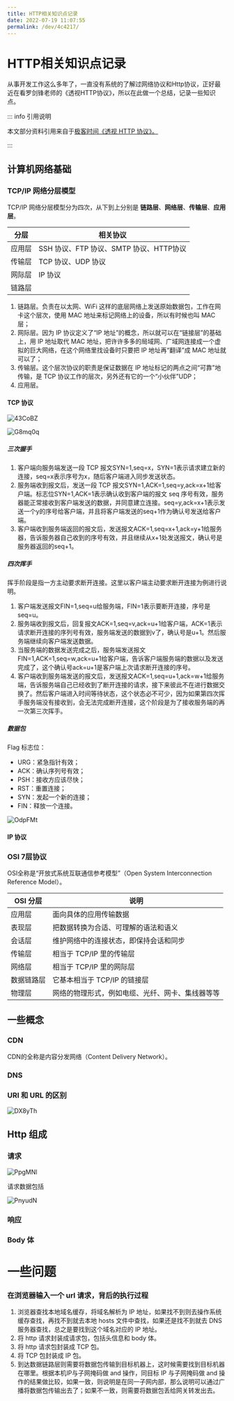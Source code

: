 ```yaml
---
title: HTTP相关知识点记录
date: 2022-07-19 11:07:55
permalink: /dev/4c4217/
---
```

# HTTP相关知识点记录

从事开发工作这么多年了，一直没有系统的了解过网络协议和Http协议，正好最近在看罗剑锋老师的《透视HTTP协议》，所以在此做一个总结，记录一些知识点。

::: info 引用说明

本文部分资料引用来自于[极客时间《透视 HTTP 协议》。](https://time.geekbang.org/column/intro/100029001?tab=catalog)

:::

## 计算机网络基础

### TCP/IP 网络分层模型

TCP/IP 网络分层模型分为四次，从下到上分别是 **链路层**、**网络层**、**传输层**、**应用层**。

| 分层   | 相关协议                                |
| ------ | --------------------------------------- |
| 应用层 | SSH 协议、FTP 协议、SMTP 协议、HTTP协议 |
| 传输层 | TCP 协议、UDP 协议                      |
| 网际层 | IP 协议                                 |
| 链路层 |                                         |

1. 链路层。负责在以太网、WiFi 这样的底层网络上发送原始数据包，工作在网卡这个层次，使用 MAC 地址来标记网络上的设备，所以有时候也叫 MAC 层；
2. 网际层。因为 IP 协议定义了“IP 地址”的概念，所以就可以在“链接层”的基础上，用 IP 地址取代 MAC 地址，把许许多多的局域网、广域网连接成一个虚拟的巨大网络，在这个网络里找设备时只要把 IP 地址再“翻译”成 MAC 地址就可以了；
3. 传输层。这个层次协议的职责是保证数据在 IP 地址标记的两点之间“可靠”地传输，是 TCP 协议工作的层次，另外还有它的一个“小伙伴”UDP；
4. 应用层。

#### TCP 协议

![43CoBZ](https://qiqiang.oss-cn-hangzhou.aliyuncs.com/muan/43CoBZ.jpg)

![G8mq0q](https://qiqiang.oss-cn-hangzhou.aliyuncs.com/muan/G8mq0q.jpg)

##### 三次握手

1. 客户端向服务端发送一段 TCP 报文SYN=1,seq=x，SYN=1表示请求建立新的连接，seq=x表示序号为x，随后客户端进入同步发送状态。
2. 服务端收到报文后，发送一段 TCP 报文SYN=1,ACK=1,seq=y,ack=x+1给客户端。标志位SYN=1,ACK=1表示确认收到客户端的报文 seq 序号有效，服务器能正常接收到客户端发送的数据，并同意建立连接。seq=y,ack=x+1表示发送一个y的序号给客户端，并且将客户端发送的seq+1作为确认号发送给客户端。
3. 客户端收到服务端返回的报文后，发送报文ACK=1,seq=x+1,ack=y+1给服务器，告诉服务器自己收到的序号有效，并且继续从x+1处发送报文，确认号是服务器返回的seq+1。

##### 四次挥手

挥手阶段是指一方主动要求断开连接。这里以客户端主动要求断开连接为例进行说明。

1. 客户端发送报文FIN=1,seq=u给服务端，FIN=1表示要断开连接，序号是seq=u。
2. 服务端收到报文后，回复报文ACK=1,seq=v,ack=u+1给客户端，ACK=1表示请求断开连接的序列号有效，服务端发送的数据到v了，确认号是u+1。然后服务端继续向客户端发送数据。
3. 当服务端的数据发送完成之后，服务端发送报文FIN=1,ACK=1,seq=w,ack=u+1给客户端，告诉客户端服务端的数据以及发送完成了，这个确认号ack=u+1是客户端上次请求断开连接的序号。
4. 客户端收到服务端发送的报文后，发送报文ACK=1,seq=u+1,ack=w+1给服务端，告诉服务端自己已经收到了断开连接的请求，接下来彼此不在进行数据交换了。然后客户端进入时间等待状态，这个状态必不可少，因为如果第四次挥手服务端没有接收到，会无法完成断开连接，这个阶段是为了接收服务端的再一次第三次挥手。

##### 数据包

Flag 标志位：

* URG：紧急指针有效；
* ACK：确认序列号有效；
* PSH：接收方应该尽快；
* RST：重置连接；
* SYN：发起一个新的连接；
* FIN：释放一个连接。

![OdpFMt](https://qiqiang.oss-cn-hangzhou.aliyuncs.com/muan/OdpFMt.jpg)

#### IP 协议



### OSI 7层协议

OSI全称是“开放式系统互联通信参考模型”（Open System Interconnection Reference Model）。

| OSI 分层   | 说明                                             |
| ---------- | ------------------------------------------------ |
| 应用层     | 面向具体的应用传输数据                           |
| 表现层     | 把数据转换为合适、可理解的语法和语义             |
| 会话层     | 维护网络中的连接状态，即保持会话和同步           |
| 传输层     | 相当于 TCP/IP 里的传输层                         |
| 网络层     | 相当于 TCP/IP 里的网际层                         |
| 数据链路层 | 它基本相当于 TCP/IP 的链接层                     |
| 物理层     | 网络的物理形式，例如电缆、光纤、网卡、集线器等等 |



## 一些概念

### CDN

CDN的全称是内容分发网络（Content Delivery Network）。

### DNS

### URI 和 URL 的区别

![DX8yTh](https://qiqiang.oss-cn-hangzhou.aliyuncs.com/muan/DX8yTh.jpg)

## Http 组成

### 请求

![PpgMNl](https://qiqiang.oss-cn-hangzhou.aliyuncs.com/muan/PpgMNl.jpg)

请求数据包括



![PnyudN](https://qiqiang.oss-cn-hangzhou.aliyuncs.com/muan/PnyudN.jpg)

### 响应

### Body 体

# 一些问题

### 在浏览器输入一个 url 请求，背后的执行过程

1. 浏览器查找本地域名缓存，将域名解析为 IP 地址，如果找不到则去操作系统缓存查找，再找不到就去本地 hosts 文件中查找，如果还是找不到就去 DNS 服务器查找，总之是要找到这个域名对应的 IP 地址。
2. 将 http 请求封装成请求包，包括头信息和 body 体。
3. 将 http 请求包封装成 TCP 包。
4. 将 TCP 包封装成 IP 包。
5. 到达数据链路层则需要将数据包传输到目标机器上，这时候需要找到目标机器在哪里。根据本机IP与子网掩码做 and 操作，同目标 IP 与子网掩码做 and 操作的结果做比较，如果一致，则说明是在同一子网内部，那么说明可以通过广播将数据包传输出去了；如果不一致，则需要将数据包丢给网关转发出去。

